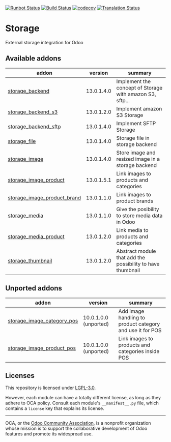 [![Runbot Status](https://runbot.odoo-community.org/runbot/badge/flat/275/13.0.svg)](https://runbot.odoo-community.org/runbot/repo/github-com-oca-storage-275)
[![Build Status](https://travis-ci.com/OCA/storage.svg?branch=13.0)](https://travis-ci.com/OCA/storage)
[![codecov](https://codecov.io/gh/OCA/storage/branch/13.0/graph/badge.svg)](https://codecov.io/gh/OCA/storage)
[![Translation Status](https://translation.odoo-community.org/widgets/storage-13-0/-/svg-badge.svg)](https://translation.odoo-community.org/engage/storage-13-0/?utm_source=widget)

<!-- /!\ do not modify above this line -->

# Storage

External storage integration for Odoo

<!-- /!\ do not modify below this line -->

<!-- prettier-ignore-start -->

[//]: # (addons)

Available addons
----------------
addon | version | summary
--- | --- | ---
[storage_backend](storage_backend/) | 13.0.1.4.0 | Implement the concept of Storage with amazon S3, sftp...
[storage_backend_s3](storage_backend_s3/) | 13.0.1.2.0 | Implement amazon S3 Storage
[storage_backend_sftp](storage_backend_sftp/) | 13.0.1.4.0 | Implement SFTP Storage
[storage_file](storage_file/) | 13.0.1.4.0 | Storage file in storage backend
[storage_image](storage_image/) | 13.0.1.4.0 | Store image and resized image in a storage backend
[storage_image_product](storage_image_product/) | 13.0.1.5.1 | Link images to products and categories
[storage_image_product_brand](storage_image_product_brand/) | 13.0.1.1.0 | Link images to product brands
[storage_media](storage_media/) | 13.0.1.1.0 | Give the posibility to store media data in Odoo
[storage_media_product](storage_media_product/) | 13.0.1.2.0 | Link media to products and categories
[storage_thumbnail](storage_thumbnail/) | 13.0.1.2.0 | Abstract module that add the possibility to have thumbnail


Unported addons
---------------
addon | version | summary
--- | --- | ---
[storage_image_category_pos](storage_image_category_pos/) | 10.0.1.0.0 (unported) | Add image handling to product category and use it for POS
[storage_image_product_pos](storage_image_product_pos/) | 10.0.1.0.0 (unported) | Link images to products and categories inside POS

[//]: # (end addons)

<!-- prettier-ignore-end -->

## Licenses

This repository is licensed under [LGPL-3.0](LICENSE).

However, each module can have a totally different license, as long as they adhere to OCA
policy. Consult each module's `__manifest__.py` file, which contains a `license` key
that explains its license.

----

OCA, or the [Odoo Community Association](http://odoo-community.org/), is a nonprofit
organization whose mission is to support the collaborative development of Odoo features
and promote its widespread use.
